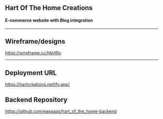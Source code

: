 ## Hart Of The Home Creations 
#### E-commerce website with Blog integration
---

## Wireframe/designs
https://wireframe.cc/hbV6Iy

---
## Deployment URL
https://hartcreations.netlify.app/

## Backend Repository
https://github.com/easpaas/hart_of_the_home-backend
